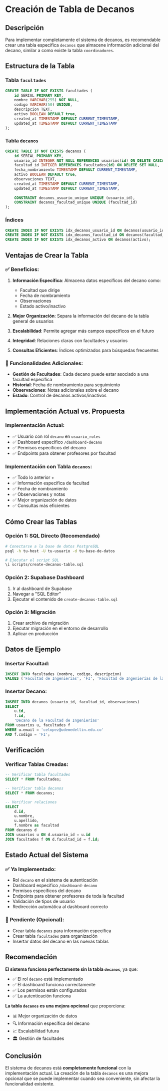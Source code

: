 # Creación de Tabla de Decanos

## Descripción

Para implementar completamente el sistema de decanos, es recomendable crear una tabla específica `decanos` que almacene información adicional del decano, similar a como existe la tabla `coordinadores`.

## Estructura de la Tabla

### **Tabla `facultades`**
```sql
CREATE TABLE IF NOT EXISTS facultades (
    id SERIAL PRIMARY KEY,
    nombre VARCHAR(255) NOT NULL,
    codigo VARCHAR(50) UNIQUE,
    descripcion TEXT,
    activo BOOLEAN DEFAULT true,
    created_at TIMESTAMP DEFAULT CURRENT_TIMESTAMP,
    updated_at TIMESTAMP DEFAULT CURRENT_TIMESTAMP
);
```

### **Tabla `decanos`**
```sql
CREATE TABLE IF NOT EXISTS decanos (
    id SERIAL PRIMARY KEY,
    usuario_id INTEGER NOT NULL REFERENCES usuarios(id) ON DELETE CASCADE,
    facultad_id INTEGER REFERENCES facultades(id) ON DELETE SET NULL,
    fecha_nombramiento TIMESTAMP DEFAULT CURRENT_TIMESTAMP,
    activo BOOLEAN DEFAULT true,
    observaciones TEXT,
    created_at TIMESTAMP DEFAULT CURRENT_TIMESTAMP,
    updated_at TIMESTAMP DEFAULT CURRENT_TIMESTAMP,
    
    CONSTRAINT decanos_usuario_unique UNIQUE (usuario_id),
    CONSTRAINT decanos_facultad_unique UNIQUE (facultad_id)
);
```

### **Índices**
```sql
CREATE INDEX IF NOT EXISTS idx_decanos_usuario_id ON decanos(usuario_id);
CREATE INDEX IF NOT EXISTS idx_decanos_facultad_id ON decanos(facultad_id);
CREATE INDEX IF NOT EXISTS idx_decanos_activo ON decanos(activo);
```

## Ventajas de Crear la Tabla

### ✅ **Beneficios:**

1. **Información Específica**: Almacena datos específicos del decano como:
   - Facultad que dirige
   - Fecha de nombramiento
   - Observaciones
   - Estado activo/inactivo

2. **Mejor Organización**: Separa la información del decano de la tabla general de usuarios

3. **Escalabilidad**: Permite agregar más campos específicos en el futuro

4. **Integridad**: Relaciones claras con facultades y usuarios

5. **Consultas Eficientes**: Índices optimizados para búsquedas frecuentes

### 🔧 **Funcionalidades Adicionales:**

- **Gestión de Facultades**: Cada decano puede estar asociado a una facultad específica
- **Historial**: Fecha de nombramiento para seguimiento
- **Observaciones**: Notas adicionales sobre el decano
- **Estado**: Control de decanos activos/inactivos

## Implementación Actual vs. Propuesta

### **Implementación Actual:**
- ✅ Usuario con rol `decano` en `usuario_roles`
- ✅ Dashboard específico `/dashboard-decano`
- ✅ Permisos específicos del decano
- ✅ Endpoints para obtener profesores por facultad

### **Implementación con Tabla `decanos`:**
- ✅ Todo lo anterior +
- ✅ Información específica de facultad
- ✅ Fecha de nombramiento
- ✅ Observaciones y notas
- ✅ Mejor organización de datos
- ✅ Consultas más eficientes

## Cómo Crear las Tablas

### **Opción 1: SQL Directo (Recomendado)**
```bash
# Conectarse a la base de datos PostgreSQL
psql -h tu-host -U tu-usuario -d tu-base-de-datos

# Ejecutar el script SQL
\i scripts/create-decanos-table.sql
```

### **Opción 2: Supabase Dashboard**
1. Ir al dashboard de Supabase
2. Navegar a "SQL Editor"
3. Ejecutar el contenido de `create-decanos-table.sql`

### **Opción 3: Migración**
1. Crear archivo de migración
2. Ejecutar migración en el entorno de desarrollo
3. Aplicar en producción

## Datos de Ejemplo

### **Insertar Facultad:**
```sql
INSERT INTO facultades (nombre, codigo, descripcion) 
VALUES ('Facultad de Ingenierías', 'FI', 'Facultad de Ingenierías de la Universidad de Medellín');
```

### **Insertar Decano:**
```sql
INSERT INTO decanos (usuario_id, facultad_id, observaciones)
SELECT 
    u.id,
    f.id,
    'Decano de la Facultad de Ingenierías'
FROM usuarios u, facultades f
WHERE u.email = 'celopez@udemedellin.edu.co'
AND f.codigo = 'FI';
```

## Verificación

### **Verificar Tablas Creadas:**
```sql
-- Verificar tabla facultades
SELECT * FROM facultades;

-- Verificar tabla decanos
SELECT * FROM decanos;

-- Verificar relaciones
SELECT 
    d.id,
    u.nombre,
    u.apellido,
    f.nombre as facultad
FROM decanos d
JOIN usuarios u ON d.usuario_id = u.id
JOIN facultades f ON d.facultad_id = f.id;
```

## Estado Actual del Sistema

### ✅ **Ya Implementado:**
- Rol `decano` en el sistema de autenticación
- Dashboard específico `/dashboard-decano`
- Permisos específicos del decano
- Endpoints para obtener profesores de toda la facultad
- Validación de tipos de usuario
- Redirección automática al dashboard correcto

### 🔄 **Pendiente (Opcional):**
- Crear tabla `decanos` para información específica
- Crear tabla `facultades` para organización
- Insertar datos del decano en las nuevas tablas

## Recomendación

**El sistema funciona perfectamente sin la tabla `decanos`**, ya que:
- ✅ El rol `decano` está implementado
- ✅ El dashboard funciona correctamente
- ✅ Los permisos están configurados
- ✅ La autenticación funciona

**La tabla `decanos` es una mejora opcional** que proporciona:
- 📊 Mejor organización de datos
- 🔍 Información específica del decano
- 📈 Escalabilidad futura
- 🏛️ Gestión de facultades

## Conclusión

El sistema de decanos está **completamente funcional** con la implementación actual. La creación de la tabla `decanos` es una mejora opcional que se puede implementar cuando sea conveniente, sin afectar la funcionalidad existente.



